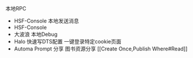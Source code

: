 本地RPC
- HSF-Console
本地发送消息
- HSF-Console
- 大波浪
本地Debug
- Halo
快速写DTS配置
一键登录特定cookie页面
- Automa
Prompt 分享
图书资源分享
[[Create Once,Publish Where#Read]]
